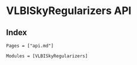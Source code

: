 # VLBISkyRegularizers API

## Index
```@index
Pages = ["api.md"]
```

```@autodocs
Modules = [VLBISkyRegularizers]
```

